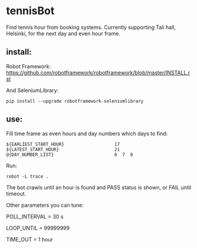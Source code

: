 # tennisBot
Find tennis hour from booking systems. Currently supporting Tali hall, Helsinki, for the next day and even hour frame.

## install:
 
 Robot Framework: https://github.com/robotframework/robotframework/blob/master/INSTALL.rst
 
 And SeleniumLibrary:
 ```
 pip install --upgrade robotframework-seleniumlibrary
```
 
## use:

Fill time frame as even hours and day numbers which days to find:
```
${EARLIEST_START_HOUR}                   17
${LATEST_START_HOUR}                     21
@{DAY_NUMBER_LIST}                       6  7  8
```
Run:
```
robot -L trace .
```
The bot crawls until an hour is found and PASS status is shown, or FAIL until timeout.

Other parameters you can tune:

POLL_INTERVAL = 30 s

LOOP_UNTIL = 99999999

TIME_OUT = 1 hour
